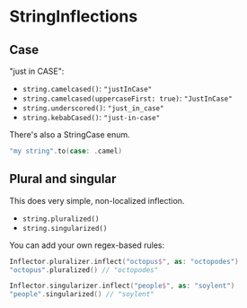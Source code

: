 # StringInflections

## Case

"just in CASE":
* `string.camelcased()`: `"justInCase"`
* `string.camelcased(uppercaseFirst: true)`: `"JustInCase"`
* `string.underscored()`: `"just_in_case"`
* `string.kebabCased()`: `"just-in-case"`

There's also a StringCase enum.

```swift
"my string".to(case: .camel)
```

## Plural and singular

This does very simple, non-localized inflection.

* `string.pluralized()`
* `string.singularized()`

You can add your own regex-based rules:

```swift
Inflector.pluralizer.inflect("octopus$", as: "octopodes")
"octopus".pluralized() // "octopodes"

Inflector.singularizer.inflect("people$", as: "soylent")
"people".singularized() // "soylent"

```
